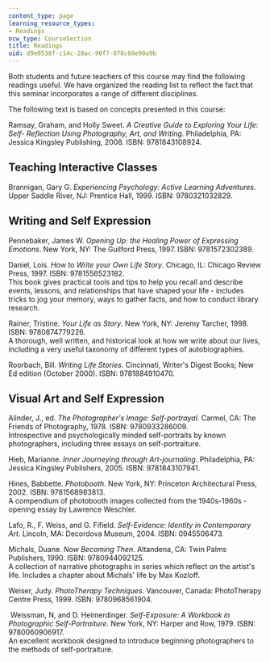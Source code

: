 ```yaml
---
content_type: page
learning_resource_types:
- Readings
ocw_type: CourseSection
title: Readings
uid: d9e0538f-c14c-28ac-90f7-878c60e90a9b
---
```


Both students and future teachers of this course may find the following readings useful. We have organized the reading list to reflect the fact that this seminar incorporates a range of different disciplines.

The following text is based on concepts presented in this course:

Ramsay, Graham, and Holly Sweet. _A Creative Guide to Exploring Your Life: Self- Reflection Using Photography, Art, and Writing._ Philadelphia, PA: Jessica Kingsley Publishing, 2008. ISBN: 9781843108924.

Teaching Interactive Classes
----------------------------

Brannigan, Gary G. _Experiencing Psychology: Active Learning Adventures_. Upper Saddle River, NJ: Prentice Hall, 1999. ISBN: 9780321032829.

Writing and Self Expression
---------------------------

Pennebaker, James W. _Opening Up: the Healing Power of Expressing Emotions_. New York, NY: The Guilford Press, 1997. ISBN: 9781572302389.

Daniel, Lois. _How to Write your Own Life Story_. Chicago, IL: Chicago Review Press, 1997. ISBN: 9781556523182.  
This book gives practical tools and tips to help you recall and describe events, lessons, and relationships that have shaped your life - includes tricks to jog your memory, ways to gather facts, and how to conduct library research.

Rainer, Tristine. _Your Life as Story_. New York, NY: Jeremy Tarcher, 1998. ISBN: 9780874779226.  
A thorough, well written, and historical look at how we write about our lives, including a very useful taxonomy of different types of autobiographies.

Roorbach, Bill. _Writing Life Stories_. Cincinnati, Writer's Digest Books; New Ed edition (October 2000). ISBN: 9781884910470.

Visual Art and Self Expression
------------------------------

Alinder, J., ed. _The Photographer's Image: Self-portrayal_. Carmel, CA: The Friends of Photography, 1978. ISBN: 9780933286009.  
Introspective and psychologically minded self-portraits by known photographers, including three essays on self-portraiture.

Hieb, Marianne. _Inner Journeying through Art-journaling_. Philadelphia, PA: Jessica Kingsley Publishers, 2005. ISBN: 9781843107941.

Hines, Babbette. _Photobooth_. New York, NY: Princeton Architectural Press, 2002. ISBN: 9781568983813.  
A compendium of photobooth images collected from the 1940s-1960s - opening essay by Lawrence Weschler.

Lafo, R., F. Weiss, and G. Fifield. _Self-Evidence: Identity in Contemporary Art_. Lincoln, MA: Decordova Museum, 2004. ISBN: 0945506473.

Michals, Duane. _Now Becoming Then_. Altandena, CA: Twin Palms Publishers, 1990. ISBN: 9780944092125.  
A collection of narrative photographs in series which reflect on the artist's life. Includes a chapter about Michals' life by Max Kozloff.

Weiser, Judy. _PhotoTherapy Techniques_. Vancouver, Canada: PhotoTherapy Centre Press, 1999. ISBN: 9780968561904.

 Weissman, N, and D. Heimerdinger. _Self-Exposure: A Workbook in Photographic Self-Portraiture_. New York, NY: Harper and Row, 1979. ISBN: 9780060906917.  
An excellent workbook designed to introduce beginning photographers to the methods of self-portraiture.